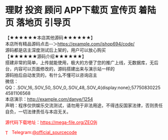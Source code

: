 # 理财 投资 顾问 APP下载页 宣传页 着陆页 落地页 引导页

【★★★★★★本店其他源码★★★★★★】<br>本店所有精品源码点击--＞https://example.com/ishop694/code/<br>源码都是店主深度测试后上架的，用户可以放心购买<br>【★★★★★★源码介绍★★★★★★】<br>搭建非常的简单，上传就能使用，极大的方便了您的推广上线，无数据库，无后台，内容可以页面修改的，源码搭建出来与演示站一样的<br>源码拍后自动发货的，有什么不懂可以咨询店主<br>微信： QQ：.SOV_16,.SOV_50,.SOV_0,.SOV_48,.SOV_4{display:none};577508302254581106568<br>本店演示：http://example.com/danye/1254<br>声明：程序仅供娱乐交流测试，请勿用于非法用途，不得违反国家法律，否则责任自负，一切法律责任与本店无关。<br>


<p style="color: red;">源代码下载地址：<a href="https://mega-file.org/ZEO9j" style="color: red;">https://mega-file.org/ZEO9j</a></p><p style="color: red;"><img src="https://cdn-icons-png.flaticon.com/512/2111/2111646.png" alt="Telegram Icon" style="width: 16px; vertical-align: middle; margin-right: 5px;">Telegram:<a href="https://t.me/official_sourcecode" style="color: red;">@official_sourcecode</a></p>
